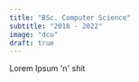 ```yaml
---
title: "BSc. Computer Science"
subtitle: "2018 - 2022"
image: "dcu"
draft: true
---
```

Lorem Ipsum 'n' shit
